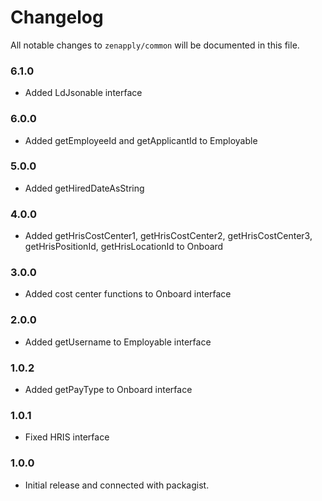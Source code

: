 # Changelog

All notable changes to `zenapply/common` will be documented in this file.

### 6.1.0
- Added LdJsonable interface

### 6.0.0
- Added getEmployeeId and getApplicantId to Employable

### 5.0.0
- Added getHiredDateAsString

### 4.0.0
- Added getHrisCostCenter1, getHrisCostCenter2, getHrisCostCenter3, getHrisPositionId, getHrisLocationId to Onboard

### 3.0.0
- Added cost center functions to Onboard interface

### 2.0.0
- Added getUsername to Employable interface

### 1.0.2
- Added getPayType to Onboard interface

### 1.0.1
- Fixed HRIS interface

### 1.0.0
- Initial release and connected with packagist.
